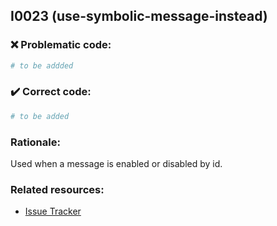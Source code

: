 ## I0023 (use-symbolic-message-instead)

### :x: Problematic code:

```python
# to be addded
```

### :heavy_check_mark: Correct code:

```python
# to be added
```

### Rationale:

Used when a message is enabled or disabled by id.

### Related resources:

- [Issue Tracker](https://github.com/PyCQA/pylint/issues?q=is%3Aissue+%22use-symbolic-message-instead%22+OR+%22I0023%22)
